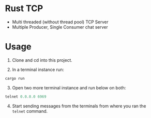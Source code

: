 # Rust TCP

- Multi threaded (without thread pool) TCP Server
- Multiple Producer, Single Consumer chat server

# Usage

1. Clone and cd into this project.

2. In a terminal instance run:

```rust
cargo run
```

3. Open two more terminal instance and run below on both:

```rust
telnet 0.0.0.0 6969
```

4. Start sending messages from the terminals from where you ran the `telnet` command.
